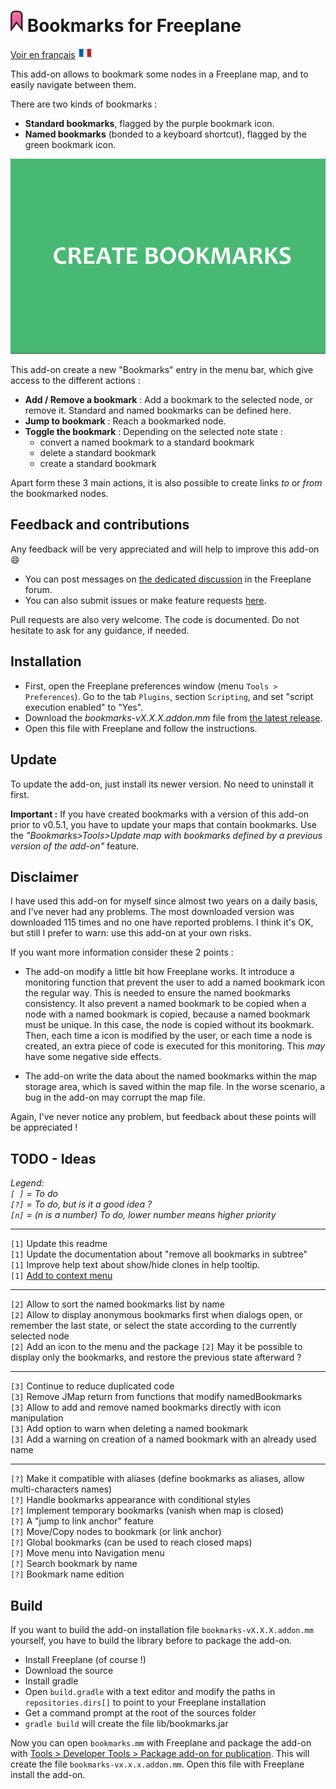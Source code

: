 # ![logo](doc/images/bookmark.png) Bookmarks for Freeplane

[Voir en français](README-fr.md) ![french flag](doc/images/french_flag_small.png)

This add-on allows to bookmark some nodes in a Freeplane map, and to easily navigate between them.

There are two kinds of bookmarks :

- **Standard bookmarks**, flagged by the purple bookmark icon.
- **Named bookmarks** (bonded to a keyboard shortcut), flagged by the green bookmark icon.

![demo](doc/images/demo.gif)

This add-on create a new "Bookmarks" entry in the menu bar, which give access to the different actions :

- **Add / Remove a bookmark** : Add a bookmark to the selected node, or remove it. Standard and named bookmarks can be defined here.
- **Jump to bookmark** : Reach a bookmarked node.
- **Toggle the bookmark** : Depending on the selected note state :
  - convert a named bookmark to a standard bookmark
  - delete a standard bookmark
  - create a standard bookmark

Apart form these 3 main actions, it is also possible to create links *to* or *from* the bookmarked nodes.
  
## Feedback and contributions

Any feedback will be very appreciated and will help to improve this add-on :smile:
- You can post messages on [the dedicated discussion](https://sourceforge.net/p/freeplane/discussion/758437/thread/ec280c4e/) in the Freeplane forum.
- You can also submit issues or make feature requests [here](../../issues).

Pull requests are also very welcome. The code is documented. Do not hesitate to ask for any guidance, if needed.

## Installation

- First, open the Freeplane preferences window (menu `Tools > Preferences`). Go to the tab `Plugins`, section `Scripting`, and set "script execution enabled" to "Yes".
- Download the *bookmarks-vX.X.X.addon.mm* file from [the latest release](../../releases).
- Open this file with Freeplane and follow the instructions.

## Update

To update the add-on, just install its newer version. No need to uninstall it first.

**Important :** If you have created bookmarks with a version of this add-on prior to v0.5.1, you have to update your maps that contain bookmarks. Use the *"Bookmarks>Tools>Update map with bookmarks defined by a previous version of the add-on"* feature.

## Disclaimer

I have used this add-on for myself since almost two years on a daily basis, and I've never had any problems. The most downloaded version was downloaded 115 times and no one have reported problems. I think it's OK, but still I prefer to warn: use this add-on at your own risks.

If you want more information consider these 2 points :

- The add-on modify a little bit how Freeplane works. It introduce a monitoring function that prevent the user to add a named bookmark icon the regular way. This is needed to ensure the named bookmarks consistency. It also prevent a named bookmark to be copied when a node with a named bookmark is copied, because a named bookmark must be unique. In this case, the node is copied without its bookmark.  
Then, each time a icon is modified by the user, or each time a node is created, an extra piece of code is executed for this monitoring. This *may* have some negative side effects.

- The add-on write the data about the named bookmarks within the map storage area, which is saved within the map file. In the worse scenario, a bug in the add-on may corrupt the map file.

Again, I've never notice any problem, but feedback about these points will be appreciated !

## TODO - Ideas

*Legend:  
`[ ]` = To do  
`[?]` = To do, but is it a good idea ?  
`[n]` = (n is a number) To do, lower number means higher priority*  

---

`[1]` Update this readme  
`[1]` Update the documentation about "remove all bookmarks in subtree"  
`[1]` Improve help text about show/hide clones in help tooltip.  
`[1]` [Add to context menu](https://sourceforge.net/p/freeplane/discussion/758437/thread/ec280c4e/?page=1&limit=25#5f30)

---

`[2]` Allow to sort the named bookmarks list by name  
`[2]` Allow to display anonymous bookmarks first when dialogs open, or remember the last state, or select the state according to the currently selected node  
`[2]` Add an icon to the menu and the package
`[2]` May it be possible to display only the bookmarks, and restore the previous state afterward ?

---

`[3]` Continue to reduce duplicated code  
`[3]` Remove JMap return from functions that modify namedBookmarks  
`[3]` Allow to add and remove named bookmarks directly with icon manipulation  
`[3]` Add option to warn when deleting a named bookmark  
`[3]` Add a warning on creation of a named bookmark with an already used name

---

`[?]` Make it compatible with aliases (define bookmarks as aliases, allow multi-characters names)  
`[?]` Handle bookmarks appearance with conditional styles  
`[?]` Implement temporary bookmarks (vanish when map is closed)  
`[?]` A "jump to link anchor" feature  
`[?]` Move/Copy nodes to bookmark (or link anchor)  
`[?]` Global bookmarks (can be used to reach closed maps)  
`[?]` Move menu into Navigation menu  
`[?]` Search bookmark by name  
`[?]` Bookmark name edition


## Build

If you want to build the add-on installation file `bookmarks-vX.X.X.addon.mm` yourself, you have to build the library before to package the add-on.

- Install Freeplane (of course !)
- Download the source
- Install gradle
- Open `build.gradle` with a text editor and modify the paths in `repositories.dirs[]` to point to your Freeplane installation
- Get a command prompt at the root of the sources folder
- `gradle build` will create the file lib/bookmarks.jar

Now you can open `bookmarks.mm` with Freeplane and package the add-on with [Tools > Developer Tools > Package add-on for publication](https://freeplane.sourceforge.io/wiki/index.php/Add-ons_(Develop)). This will create the file `bookmarks-vx.x.x.addon.mm`. Open this file with Freeplane install the add-on.
